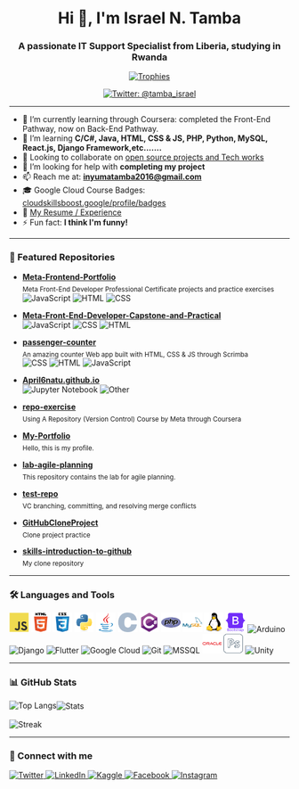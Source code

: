 <h1 align="center">Hi 👋, I'm Israel N. Tamba</h1>
<h3 align="center">A passionate IT Support Specialist from Liberia, studying in Rwanda</h3>

<p align="center">
  <a href="https://github.com/ryo-ma/github-profile-trophy">
    <img src="https://github-profile-trophy.vercel.app/?username=April6natu" alt="Trophies" />
  </a>
</p>

<p align="center">
  <a href="https://twitter.com/tamba_israel" target="blank">
    <img src="https://img.shields.io/twitter/follow/tamba_israel?logo=twitter&style=for-the-badge" alt="Twitter: @tamba_israel" />
  </a>
</p>

---

- 🔭 I’m currently learning through Coursera: completed the Front-End Pathway, now on Back-End Pathway.
- 🌱 I’m learning **C/C#, Java, HTML, CSS & JS, PHP, Python, MySQL, React.js, Django Framework,etc.......**
- 👯 Looking to collaborate on [open source projects and Tech works](#)
- 🤝 I’m looking for help with **completing my project**
- 📫 Reach me at: **inyumatamba2016@gmail.com**
- 🎓 Google Cloud Course Badges: [cloudskillsboost.google/profile/badges](https://www.cloudskillsboost.google/profile/badges)
- 📄 [My Resume / Experience](https://docs.google.com/document/d/1LPD6KObPuu8jGaIi7UYFULrJqU51nxIQ/edit?usp=sharing&ouid=118193195999870902475&rtpof=true&sd=true)
- ⚡ Fun fact: **I think I'm funny!**

---

<h3 align="left">🌟 Featured Repositories</h3>

- <b>[Meta-Frontend-Portfolio](https://github.com/April6natu/Meta-Frontend-Portfolio)</b>  
  <sub>Meta Front-End Developer Professional Certificate projects and practice exercises</sub><br>
  <img alt="JavaScript" src="https://img.shields.io/badge/JavaScript-46.4%25-yellow?logo=javascript&logoColor=white"> 
  <img alt="HTML" src="https://img.shields.io/badge/HTML-37.1%25-orange?logo=html5&logoColor=white">
  <img alt="CSS" src="https://img.shields.io/badge/CSS-16.5%25-blue?logo=css3&logoColor=white">

- <b>[Meta-Front-End-Developer-Capstone-and-Practical](https://github.com/April6natu/Meta-Front-End-Developer-Capstone-and-Practical)</b><br>
  <img alt="JavaScript" src="https://img.shields.io/badge/JavaScript-69.5%25-yellow?logo=javascript&logoColor=white">
  <img alt="CSS" src="https://img.shields.io/badge/CSS-19.4%25-blue?logo=css3&logoColor=white">
  <img alt="HTML" src="https://img.shields.io/badge/HTML-11.1%25-orange?logo=html5&logoColor=white">

- <b>[passenger-counter](https://github.com/April6natu/passenger-counter)</b><br>
  <sub>An amazing counter Web app built with HTML, CSS & JS through Scrimba</sub><br>
  <img alt="CSS" src="https://img.shields.io/badge/CSS-54.5%25-blue?logo=css3&logoColor=white">
  <img alt="HTML" src="https://img.shields.io/badge/HTML-25.5%25-orange?logo=html5&logoColor=white">
  <img alt="JavaScript" src="https://img.shields.io/badge/JavaScript-20%25-yellow?logo=javascript&logoColor=white">

- <b>[April6natu.github.io](https://github.com/April6natu/April6natu.github.io)</b><br>
  <img alt="Jupyter Notebook" src="https://img.shields.io/badge/Jupyter%20Notebook-99%25-orange?logo=jupyter&logoColor=white">
  <img alt="Other" src="https://img.shields.io/badge/Other-1%25-lightgrey">

- <b>[repo-exercise](https://github.com/April6natu/repo-exercise)</b><br>
  <sub>Using A Repository (Version Control) Course by Meta through Coursera</sub>

- <b>[My-Portfolio](https://github.com/April6natu/My-Portfolio)</b><br>
  <sub>Hello, this is my profile.</sub>

- <b>[lab-agile-planning](https://github.com/April6natu/lab-agile-planning)</b><br>
  <sub>This repository contains the lab for agile planning.</sub>

- <b>[test-repo](https://github.com/April6natu/test-repo)</b><br>
  <sub>VC branching, committing, and resolving merge conflicts</sub>

- <b>[GitHubCloneProject](https://github.com/April6natu/GitHubCloneProject)</b><br>
  <sub>Clone project practice</sub>

- <b>[skills-introduction-to-github](https://github.com/April6natu/skills-introduction-to-github)</b><br>
  <sub>My clone repository</sub>

---

<h3 align="left">🛠️ Languages and Tools</h3>

<p align="left">
  <img src="https://raw.githubusercontent.com/devicons/devicon/master/icons/javascript/javascript-original.svg" alt="JavaScript" width="35" height="35"/>
  <img src="https://raw.githubusercontent.com/devicons/devicon/master/icons/html5/html5-original-wordmark.svg" alt="HTML" width="35" height="35"/>
  <img src="https://raw.githubusercontent.com/devicons/devicon/master/icons/css3/css3-original-wordmark.svg" alt="CSS" width="35" height="35"/>
  <img src="https://raw.githubusercontent.com/devicons/devicon/master/icons/python/python-original.svg" alt="Python" width="35" height="35"/>
  <img src="https://raw.githubusercontent.com/devicons/devicon/master/icons/java/java-original.svg" alt="Java" width="35" height="35"/>
  <img src="https://raw.githubusercontent.com/devicons/devicon/master/icons/c/c-original.svg" alt="C" width="35" height="35"/>
  <img src="https://raw.githubusercontent.com/devicons/devicon/master/icons/csharp/csharp-original.svg" alt="C#" width="35" height="35"/>
  <img src="https://raw.githubusercontent.com/devicons/devicon/master/icons/php/php-original.svg" alt="PHP" width="35" height="35"/>
  <img src="https://raw.githubusercontent.com/devicons/devicon/master/icons/mysql/mysql-original-wordmark.svg" alt="MySQL" width="35" height="35"/>
  <img src="https://raw.githubusercontent.com/devicons/devicon/master/icons/linux/linux-original.svg" alt="Linux" width="35" height="35"/>
  <img src="https://raw.githubusercontent.com/devicons/devicon/master/icons/bootstrap/bootstrap-plain-wordmark.svg" alt="Bootstrap" width="35" height="35"/>
  <img src="https://cdn.worldvectorlogo.com/logos/arduino-1.svg" alt="Arduino" width="35" height="35"/>
  <img src="https://cdn.worldvectorlogo.com/logos/django.svg" alt="Django" width="35" height="35"/>
  <img src="https://www.vectorlogo.zone/logos/flutterio/flutterio-icon.svg" alt="Flutter" width="35" height="35"/>
  <img src="https://www.vectorlogo.zone/logos/google_cloud/google_cloud-icon.svg" alt="Google Cloud" width="35" height="35"/>
  <img src="https://www.vectorlogo.zone/logos/git-scm/git-scm-icon.svg" alt="Git" width="35" height="35"/>
  <img src="https://www.svgrepo.com/show/303229/microsoft-sql-server-logo.svg" alt="MSSQL" width="35" height="35"/>
  <img src="https://raw.githubusercontent.com/devicons/devicon/master/icons/oracle/oracle-original.svg" alt="Oracle" width="35" height="35"/>
  <img src="https://raw.githubusercontent.com/devicons/devicon/master/icons/photoshop/photoshop-line.svg" alt="Photoshop" width="35" height="35"/>
  <img src="https://www.vectorlogo.zone/logos/unity3d/unity3d-icon.svg" alt="Unity" width="35" height="35"/>
</p>

---

<h3 align="left">📊 GitHub Stats</h3>

<p>
  <img align="left" src="https://github-readme-stats.vercel.app/api/top-langs?username=April6natu&show_icons=true&locale=en&layout=compact" alt="Top Langs" />
</p>
<p>
  <img align="center" src="https://github-readme-stats.vercel.app/api?username=April6natu&show_icons=true&locale=en" alt="Stats" />
</p>
<p>
  <img align="center" src="https://github-readme-streak-stats.herokuapp.com/?user=April6natu" alt="Streak" />
</p>

---

<h3 align="left">🤝 Connect with me</h3>
<p align="left">
  <a href="https://twitter.com/tamba_israel" target="blank">
    <img src="https://raw.githubusercontent.com/rahuldkjain/github-profile-readme-generator/master/src/images/icons/Social/twitter.svg" alt="Twitter" height="30" width="40" />
  </a>
  <a href="https://www.linkedin.com/in/israel-n-tamba" target="blank">
    <img src="https://raw.githubusercontent.com/rahuldkjain/github-profile-readme-generator/master/src/images/icons/Social/linked-in-alt.svg" alt="LinkedIn" height="30" width="40" />
  </a>
  <a href="https://www.kaggle.com/israelnyumatamba" target="blank">
    <img src="https://raw.githubusercontent.com/rahuldkjain/github-profile-readme-generator/master/src/images/icons/Social/kaggle.svg" alt="Kaggle" height="30" width="40" />
  </a>
  <a href="https://fb.com/israel natu tamba" target="blank">
    <img src="https://raw.githubusercontent.com/rahuldkjain/github-profile-readme-generator/master/src/images/icons/Social/facebook.svg" alt="Facebook" height="30" width="40" />
  </a>
  <a href="https://www.instagram.com/april_6q" target="blank">
    <img src="https://raw.githubusercontent.com/rahuldkjain/github-profile-readme-generator/master/src/images/icons/Social/instagram.svg" alt="Instagram" height="30" width="40" />
  </a>
</p>
